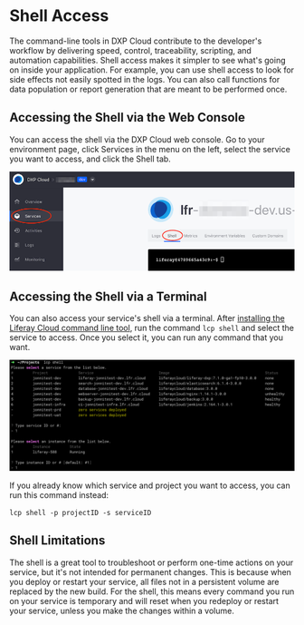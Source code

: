 # Shell Access

The command-line tools in DXP Cloud contribute to the developer's workflow by
delivering speed, control, traceability, scripting, and automation capabilities.
Shell access makes it simpler to see what's going on inside your application.
For example, you can use shell access to look for side effects not easily
spotted in the logs. You can also call functions for data population or report
generation that are meant to be performed once.

## Accessing the Shell via the Web Console

You can access the shell via the DXP Cloud web console. Go to your environment
page, click Services in the menu on the left, select the service you want to
access, and click the Shell tab.

![Figure 1: You can access the shell via DXP Cloud's web console.](../../images/shell-web-console.png)

## Accessing the Shell via a Terminal

You can also access your service's shell via a terminal. After 
[installing the Liferay Cloud command line tool](https://help.liferay.com/hc/en-us/articles/360028252951), 
run the command `lcp shell` and select the service to access. Once you select 
it, you can run any command that you want. 

![Figure 2: You can also access the shell via the command line..](../../images/lcp-shell.png)

If you already know which service and project you want to access, you can run
this command instead:

```shell
lcp shell -p projectID -s serviceID
```

## Shell Limitations

The shell is a great tool to troubleshoot or perform one-time actions on your
service, but it's not intended for permanent changes. This is because when you
deploy or restart your service, all files not in a persistent volume are
replaced by the new build. For the shell, this means every command you run on
your service is temporary and will reset when you redeploy or restart your
service, unless you make the changes within a volume. 

